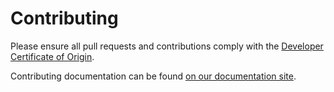 # Contributing

Please ensure all pull requests and contributions comply with the [Developer Certificate of Origin](https://developercertificate.org/).

Contributing documentation can be found [on our documentation site](https://docs.beccalyria.com/#/contribute.md).
